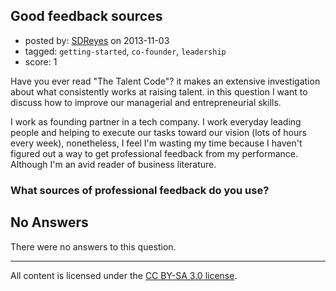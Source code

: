 ## Good feedback sources

- posted by: [SDReyes](https://stackexchange.com/users/-1/5001-sdreyes) on 2013-11-03
- tagged: `getting-started`, `co-founder`, `leadership`
- score: 1

<p>Have you ever read "The Talent Code"? it makes an extensive investigation about what consistently works at raising talent. in this question I want to discuss how to improve our managerial and entrepreneurial skills.</p>

<p>I work as founding partner in a tech company. I work everyday leading people and helping to execute our tasks toward our vision (lots of hours every week), nonetheless, I feel I'm wasting my time because I haven't figured out a way to get professional feedback from my performance. Although I'm an avid reader of business literature.</p>

<h3>What sources of professional feedback do you use?</h3>


## No Answers

There were no answers to this question.


---

All content is licensed under the [CC BY-SA 3.0 license](https://creativecommons.org/licenses/by-sa/3.0/).

